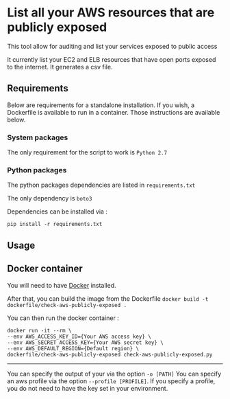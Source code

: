 # List all your AWS resources that are publicly exposed

This tool allow for auditing and list your services exposed to public access

It currently list your EC2 and ELB resources that have open ports exposed to the internet.
It generates a csv file.

## Requirements

Below are requirements for a standalone installation. If you wish, a Dockerfile is available to run in a container. Those instructions are available below.

### System packages

The only requirement for the script to work is `Python 2.7`

### Python packages

The python packages dependencies are listed in `requirements.txt`

The only dependency is `boto3`

Dependencies can be installed via :

```
pip install -r requirements.txt
```

## Usage

## Docker container

You will need to have [Docker](https://www.docker.com) installed.

After that, you can build the image from the Dockerfile `docker build -t dockerfile/check-aws-publicly-exposed .`

You can then run the docker container :
```
docker run -it --rm \
--env AWS_ACCESS_KEY_ID={Your AWS access key} \
--env AWS_SECRET_ACCESS_KEY={Your AWS secret key} \
--env AWS_DEFAULT_REGION={Default region} \
dockerfile/check-aws-publicly-exposed check-aws-publicly-exposed.py
```

---

You can specify the output of your via the option `-o [PATH]`
You can specify an aws profile via the option `--profile [PROFILE]`.
If you specify a profile, you do not need to have the key set in your environment.
